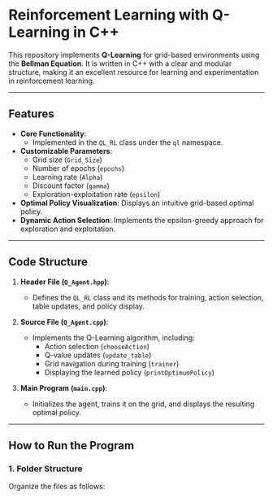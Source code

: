 # Reinforcement Learning with Q-Learning in C++

This repository implements **Q-Learning** for grid-based environments using the **Bellman Equation**. It is written in C++ with a clear and modular structure, making it an excellent resource for learning and experimentation in reinforcement learning.

---

## Features
- **Core Functionality**:
  - Implemented in the `QL_RL` class under the `ql` namespace.
- **Customizable Parameters**:
  - Grid size (`Grid_Size`)
  - Number of epochs (`epochs`)
  - Learning rate (`Alpha`)
  - Discount factor (`gamma`)
  - Exploration-exploitation rate (`epsilon`)
- **Optimal Policy Visualization**: Displays an intuitive grid-based optimal policy.
- **Dynamic Action Selection**: Implements the epsilon-greedy approach for exploration and exploitation.

---

## Code Structure
1. **Header File (`Q_Agent.hpp`)**:
   - Defines the `QL_RL` class and its methods for training, action selection, table updates, and policy display.
   
2. **Source File (`Q_Agent.cpp`)**:
   - Implements the Q-Learning algorithm, including:
     - Action selection (`chooseAction`)
     - Q-value updates (`update_table`)
     - Grid navigation during training (`trainer`)
     - Displaying the learned policy (`printOptimumPolicy`)
   
3. **Main Program (`main.cpp`)**:
   - Initializes the agent, trains it on the grid, and displays the resulting optimal policy.

---

## How to Run the Program
### 1. Folder Structure
Organize the files as follows:
